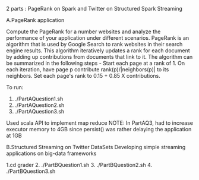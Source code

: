 2 parts : PageRank on Spark and Twitter on Structured Spark Streaming

A.PageRank application

Compute the PageRank for a number websites and analyze the performance of your application under different
scenarios.
PageRank is an algorithm that is used by Google Search to rank websites in their search engine results. This
algorithm iteratively updates a rank for each document by adding up contributions from documents that link to
it. 
The algorithm can be summarized in the following steps -
Start each page at a rank of 1.
On each iteration, have page p contribute rank(p)/|neighbors(p)| to its neighbors.
Set each page's rank to 0.15 + 0.85 X contributions.

To run:

1. ./PartAQuestion1.sh
2. ./PartAQuestion2.sh
3. ./PartAQuestion3.sh

Used scala API to implement map reduce
NOTE:
In PartAQ3, had to increase executor memory to 4GB since persist() was rather delaying the application at 1GB


B.Structured Streaming on Twitter DataSets
Developing simple streaming applications on big-data frameworks

1.cd grader
2. ./PartBQuestion1.sh
3. ./PartBQuestion2.sh
4. ./PartBQuestion3.sh
